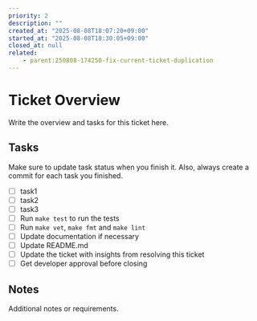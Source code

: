```yaml
---
priority: 2
description: ""
created_at: "2025-08-08T18:07:20+09:00"
started_at: "2025-08-08T18:30:05+09:00"
closed_at: null
related:
    - parent:250808-174250-fix-current-ticket-duplication
---
```


# Ticket Overview

Write the overview and tasks for this ticket here.

## Tasks
Make sure to update task status when you finish it. Also, always create a commit for each task you finished.

- [ ] task1
- [ ] task2
- [ ] task3
- [ ] Run `make test` to run the tests
- [ ] Run `make vet`, `make fmt` and `make lint`
- [ ] Update documentation if necessary
- [ ] Update README.md
- [ ] Update the ticket with insights from resolving this ticket
- [ ] Get developer approval before closing

## Notes

Additional notes or requirements.
